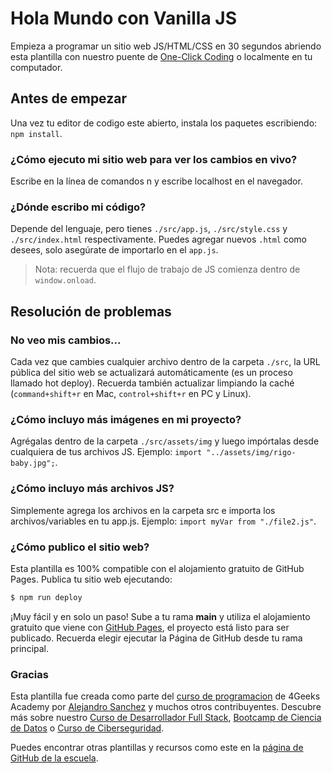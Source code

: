 # Hola Mundo con Vanilla JS

Empieza a programar un sitio web JS/HTML/CSS en 30 segundos abriendo esta plantilla con nuestro puente de [One-Click Coding](https://s.4geeks.com/start?repo=https://github.com/4GeeksAcademy/vanillajs-hello) o localmente en tu computador.

## Antes de empezar

Una vez tu editor de codigo este abierto, instala los paquetes escribiendo: `npm install`.

### ¿Cómo ejecuto mi sitio web para ver los cambios en vivo?

Escribe en la línea de comandos n y escribe localhost en el navegador.

### ¿Dónde escribo mi código?

Depende del lenguaje, pero tienes `./src/app.js`, `./src/style.css` y `./src/index.html` respectivamente. Puedes agregar nuevos `.html` como desees, solo asegúrate de importarlo en el `app.js`.

> Nota: recuerda que el flujo de trabajo de JS comienza dentro de `window.onload`.

## Resolución de problemas

### No veo mis cambios...

Cada vez que cambies cualquier archivo dentro de la carpeta `./src`, la URL pública del sitio web se actualizará automáticamente (es un proceso llamado hot deploy). Recuerda también actualizar limpiando la caché (`command+shift+r` en Mac, `control+shift+r` en PC y Linux).

### ¿Cómo incluyo más imágenes en mi proyecto?

Agrégalas dentro de la carpeta `./src/assets/img` y luego impórtalas desde cualquiera de tus archivos JS. Ejemplo: `import "../assets/img/rigo-baby.jpg";`.

### ¿Cómo incluyo más archivos JS?

Simplemente agrega los archivos en la carpeta src e importa los archivos/variables en tu app.js. Ejemplo: `import myVar from "./file2.js"`.

### ¿Cómo publico el sitio web?

Esta plantilla es 100% compatible con el alojamiento gratuito de GitHub Pages. Publica tu sitio web ejecutando:

```bash
$ npm run deploy
```

¡Muy fácil y en solo un paso! Sube a tu rama __main__ y utiliza el alojamiento gratuito que viene con [GitHub Pages](https://help.github.com/articles/configuring-a-publishing-source-for-github-pages/#enabling-github-pages-to-publish-your-site-from-master-or-gh-pages), el proyecto está listo para ser publicado. Recuerda elegir ejecutar la Página de GitHub desde tu rama principal.

### Gracias

Esta plantilla fue creada como parte del [curso de programacion](https://4geeksacademy.com/es/curso-de-programacion-desde-cero?lang=es) de 4Geeks Academy por [Alejandro Sanchez](https://twitter.com/alesanchezr) y muchos otros contribuyentes. Descubre más sobre nuestro [Curso de Desarrollador Full Stack](https://4geeksacademy.com/es/coding-bootcamps/desarrollador-full-stack?lang=es), [Bootcamp de Ciencia de Datos](https://4geeksacademy.com/es/coding-bootcamps/curso-datascience-machine-learning?lang=es) o [Curso de Ciberseguridad](https://4geeksacademy.com/es/coding-bootcamps/curso-ciberseguridad?lang=es).

Puedes encontrar otras plantillas y recursos como este en la [página de GitHub de la escuela](https://github.com/4geeksacademy/).
